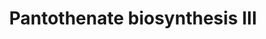 ---
authors:
- Anwesha
- Eweitz
description: Developed by Gramene.org  Source:[http://plantreactome.gramene.org/ Plant
  Reactome].
last-edited: 2021-05-26
organisms:
- Oryza sativa
redirect_from:
- /index.php/Pathway:WP3026
- /instance/WP3026
schema-jsonld:
- '@context': https://schema.org/
  '@id': https://wikipathways.github.io/pathways/WP3026.html
  '@type': Dataset
  creator:
    '@type': Organization
    name: WikiPathways
  description: Developed by Gramene.org  Source:[http://plantreactome.gramene.org/
    Plant Reactome].
  keywords:
  - NADPH
  - pantoyl lactone
  - (LOC_OS03G63490.1)
  - PanK
  - b-Ala
  - H+
  - ligase
  - pantoate--beta-alanine
  - NADP+
  - 2-oxopantoyl lactone
  license: CC0
  name: Pantothenate biosynthesis III
seo: CreativeWork
title: Pantothenate biosynthesis III
wpid: WP3026
---